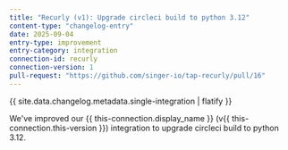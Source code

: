 ```yaml
---
title: "Recurly (v1): Upgrade circleci build to python 3.12"
content-type: "changelog-entry"
date: 2025-09-04
entry-type: improvement
entry-category: integration
connection-id: recurly
connection-version: 1
pull-request: "https://github.com/singer-io/tap-recurly/pull/16"
---
```

{{ site.data.changelog.metadata.single-integration | flatify }}

We've improved our {{ this-connection.display_name }} (v{{ this-connection.this-version }}) integration to upgrade circleci build to python 3.12.